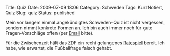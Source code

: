Title: Quiz
Date: 2009-07-09 18:06
Category: Schweden
Tags: KurzNotiert, Quiz
Slug: quiz
Status: published

Mein vor langem einmal angekündigtes Schweden-Quiz ist nicht vergessen,
sondern nimmt konkrete Formen an. Ich bin auch immer noch für gute
Fragen-Vorschläge offen (per [Email](http://www.fiket.de/impressum/)
bitte).

Für die Zwischenzeit hält das ZDF ein recht gelungenes
[Ratespiel](http://www.zdf.de/ZDFxt/module/mmquiz/_new/Schweden/content.html)
bereit. Ich habe, wie erwartet, die Fußballfrage falsch gehabt.

